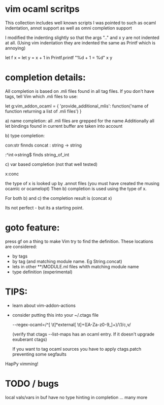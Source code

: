 vim ocaml scritps
====================

This collection includes well known scripts I was pointed to such as ocaml
indentation, annot support as well as omni completion support

I modified the indenting slightly so that the args  ".." and x y are not
indented at all. (Using vim indentation they are indented the same as Printf
which is annoying)

let f x =
  let y = x + 1 in
  Printf.printf
    "%d + 1 = %d"
    x y

completion details:
====================

All completion is based on .mli files found in all tag files.
If you don't have tags, tell Vim which .mli files to use:

let g:vim_addon_ocaml = { 'provide_additional_mlis': function('name of function returning a list of .mli files') }

a) name completion:
  all .mli files are grepped for the name
  Additionally all let bindings found in current buffer are taken into account

b) type completion:

  con:str           finnds concat : string -> string

  :^int->string$    finds string_of_int

c) var based completion (not that well tested)

  x:conc

  the type of x is looked up by .annot files (you must have created the musing ocamlc or ocamelopt)
  Then b) completion is used using the type of x.


For both b) and c) the completion result is
(concat x)

Its not perfect - but its a starting point.


goto feature:
====================

press gf on a thing to make Vim try to find the definition. These locations are considered:
- by tags
- by tag (and matching module name. Eg String.concat)
- lets in other **/MODULE.ml files whith matching module name
- type definition (experimental)


TIPS:
====================

* learn about vim-addon-actions

* consider putting this into your ~/.ctags file

  --regex-ocaml=/^[ \t]*external[ \t]+([A-Za-z0-9_]+)/\1/c,v/

  (verify that ctags --list-maps has an ocaml entry. If it doesn't upgrade
  exuberant ctags)
  
  If you want to tag ocaml sources you have to apply ctags.patch preventing some segfaults


HapPy vimming!


TODO / bugs
==================
local vals/vars in buf have no type hinting in completion
... many more
